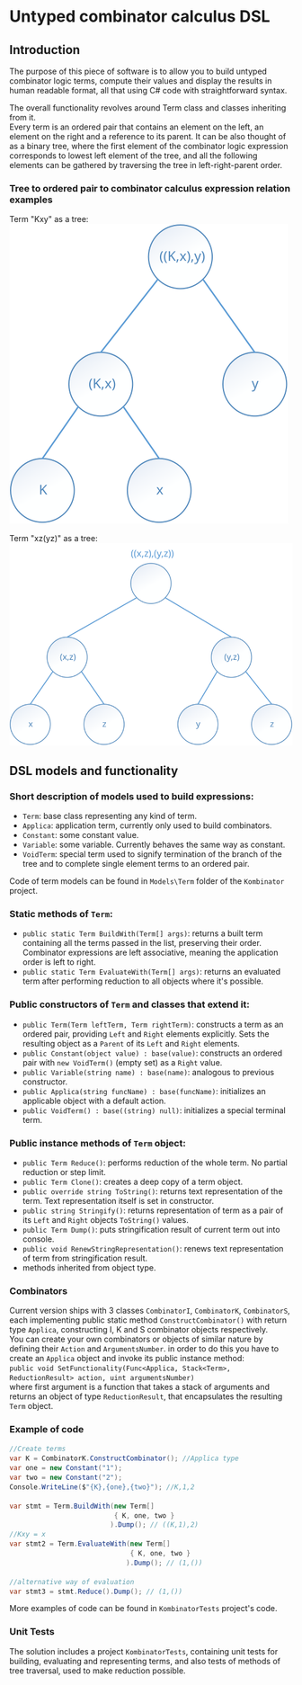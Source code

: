 # Untyped combinator calculus DSL #  
## Introduction ##  

The purpose of this piece of software is to allow you to build untyped combinator logic terms, compute their values and display the results in human readable format, all that using C# code with straightforward syntax.      

The overall functionality revolves around Term class and classes inheriting from it.  
Every term is an ordered pair that contains an element on the left, an element on the right and a reference to its parent. It can be also thought of as a binary tree, where the first element of the combinator logic expression corresponds to lowest left element of the tree, and all the following elements can be gathered by traversing the tree in left-right-parent order.  

### Tree to ordered pair to combinator calculus expression relation examples

Term "Kxy" as a tree:  
![alt text](.//Docs/Kxy.svg "Kxy")
  
Term "xz(yz)" as a tree:  
![alt text](.//Docs/xz(yz).svg "xz(yz)")  

## DSL models and functionality ##

### Short description of models used to build expressions: ###  
- `Term`: base class representing any kind of term. 
- `Applica`: application term, currently only used to build combinators.
- `Constant`: some constant value.
- `Variable`: some variable. Currently behaves the same way as constant.
- `VoidTerm`: special term used to signify termination of the branch of the tree and to complete single element terms to an ordered pair.   

Code of term models can be found in `Models\Term` folder of the `Kombinator` project. 

### Static methods of `Term`:  ###
- `public static Term BuildWith(Term[] args)`: returns a built term containing all the terms passed in the list, preserving their order. Combinator expressions are left associative, meaning the application order is left to right.   
- `public static Term EvaluateWith(Term[] args)`: returns an evaluated term after performing reduction to all objects where it's possible.  

### Public constructors of `Term` and classes that extend it: ###
- `public Term(Term leftTerm, Term rightTerm)`: constructs a term as an ordered pair, providing `Left` and `Right` elements explicitly. Sets the resulting object as a `Parent` of its `Left` and `Right` elements.
- `public Constant(object value) : base(value)`: constructs an ordered pair with `new VoidTerm()` (empty set) as a `Right` value.  
- `public Variable(string name) : base(name)`: analogous to previous constructor.  
- `public Applica(string funcName) : base(funcName)`: initializes an applicable object with a default action.  
- `public VoidTerm() : base((string) null)`: initializes a special terminal term.  

### Public instance methods of `Term` object:  ###
- `public Term Reduce()`: performs reduction of the whole term. No partial reduction or step limit.  
- `public Term Clone()`: creates a deep copy of a term object.  
- `public override string ToString()`: returns text representation of the term. Text representation itself is set in constructor.  
- `public string Stringify()`: returns representation of term as a pair of its `Left` and `Right` objects `ToString()` values.  
- `public Term Dump()`: puts stringification result of current term out into console.  
-  `public void RenewStringRepresentation()`: renews text representation of term from stringification result. 
- methods inherited from object type.

### Combinators ###
Current version ships with 3 classes `CombinatorI`, `CombinatorK`, `CombinatorS`, each implementing public static method `ConstructCombinator()` with return type `Applica`, constructing I, K and S combinator objects respectively.  
You can create your own combinators or objects of similar nature by defining their `Action` and `ArgumentsNumber`. in order to do this you have to create an `Applica` object and invoke its public instance method:  
`public void SetFunctionality(Func<Applica, Stack<Term>, ReductionResult> action, uint argumentsNumber)`  
where first argument is a function that takes a stack of arguments and returns an object of type `ReductionResult`, that encapsulates the resulting `Term` object.  

### Example of code ##
```cs
//Create terms
var K = CombinatorK.ConstructCombinator(); //Applica type
var one = new Constant("1");
var two = new Constant("2");
Console.WriteLine($"{K},{one},{two}"); //K,1,2

var stmt = Term.BuildWith(new Term[] 
                          { K, one, two }
                         ).Dump(); // ((K,1),2)
//Kxy = x
var stmt2 = Term.EvaluateWith(new Term[]
                              { K, one, two }
                             ).Dump(); // (1,())

//alternative way of evaluation
var stmt3 = stmt.Reduce().Dump(); // (1,())
```
More examples of code can be found in `KombinatorTests` project's code.
  
### Unit Tests

The solution includes a project `KombinatorTests`, containing unit tests  for building, evaluating and representing terms, and also tests of methods of tree traversal, used to make reduction possible. 